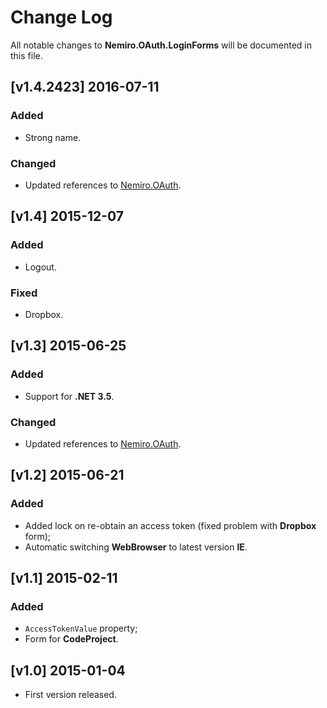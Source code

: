 # Change Log

All notable changes to **Nemiro.OAuth.LoginForms** will be documented in this file.

## [v1.4.2423] 2016-07-11

### Added
* Strong name.

### Changed
* Updated references to [Nemiro.OAuth](https://github.com/alekseynemiro/nemiro.oauth.dll).

## [v1.4] 2015-12-07

### Added
* Logout.

### Fixed
* Dropbox.

## [v1.3] 2015-06-25

### Added
* Support for **.NET 3.5**.

### Changed
* Updated references to [Nemiro.OAuth](https://github.com/alekseynemiro/nemiro.oauth.dll).

## [v1.2] 2015-06-21

### Added
* Added lock on re-obtain an access token (fixed problem with **Dropbox** form);
* Automatic switching **WebBrowser** to latest version **IE**.

## [v1.1] 2015-02-11

### Added
* `AccessTokenValue` property;
* Form for **CodeProject**.

## [v1.0] 2015-01-04

* First version released.